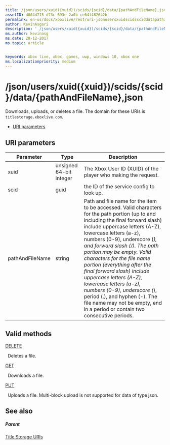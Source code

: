 ```yaml
---
title: /json/users/xuid({xuid})/scids/{scid}/data/{pathAndFileName},json
assetID: d004d715-d73c-693e-2a0b-ce64f482642b
permalink: en-us/docs/xboxlive/rest/uri-jsonusersxuidscidssciddatapathandfilenametype.html
author: KevinAsgari
description: ' /json/users/xuid({xuid})/scids/{scid}/data/{pathAndFileName},json'
ms.author: kevinasg
ms.date: 20-12-2017
ms.topic: article


keywords: xbox live, xbox, games, uwp, windows 10, xbox one
ms.localizationpriority: medium
---
```



# /json/users/xuid({xuid})/scids/{scid}/data/{pathAndFileName},json
Downloads, uploads, or deletes a file. 
The domain for these URIs is `titlestorage.xboxlive.com`.
 
  * [URI parameters](#ID4EV)
 
<a id="ID4EV"></a>

 
## URI parameters
 
| Parameter| Type| Description| 
| --- | --- | --- | 
| xuid| unsigned 64-bit integer| The Xbox User ID (XUID) of the player who making the request.| 
| scid| guid| the ID of the service config to look up.| 
| pathAndFileName| string| Path and file name for the item to be accessed. Valid characters for the path portion (up to and including the final forward slash) include uppercase letters (A-Z), lowercase letters (a-z), numbers (0-9), underscore (_), and forward slash (/). The path portion may be empty. Valid characters for the file name portion (everything after the final forward slash) include uppercase letters (A-Z), lowercase letters (a-z), numbers (0-9), underscore (_), period (.), and hyphen (-). The file name may not be empty, end in a period or contain two consecutive periods.| 
  
<a id="ID4EFC"></a>

 
## Valid methods

[DELETE](uri-jsonusersxuidscidssciddatapathandfilenametype-delete.md)

&nbsp;&nbsp;Deletes a file. 

[GET](uri-jsonusersxuidscidssciddatapathandfilenametype-get.md)

&nbsp;&nbsp;Downloads a file.

[PUT](uri-jsonusersxuidscidssciddatapathandfilenametype-put.md)

&nbsp;&nbsp;Uploads a file. Multi-block upload is not supported for data of type json. 
 
<a id="ID4EVC"></a>

 
## See also
 
<a id="ID4EXC"></a>

 
##### Parent 

[Title Storage URIs](atoc-reference-storagev2.md)

   